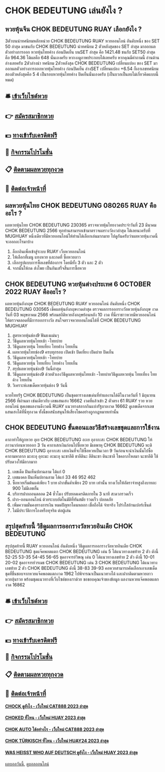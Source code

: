 # CHOK BEDEUTUNG เล่นยังไง ?
## หวยหุ้นจีน CHOK BEDEUTUNG RUAY เลือกยังไง ?
3ตัวบนนำทศนิยมหลักหน่วย CHOK BEDEUTUNG RUAY หวยออนไลน์ อันดับหนึ่ง ของ SET 50 ล่าสุด มาชนกับ CHOK BEDEUTUNG นำทศนิยม 2 ตัวหลังสุดของ SET ล่าสุด มาออกผลตัวอย่างการออก หวยหุ้นไทยค้าง ก่อนปิดเย็น บนSET ล่าสุด คือ 1421.48 ชนกับ SET50 ล่าสุด คือ 964.36 ได้ผลคือ 648 นั่นเองครับ หากงงดูภาพประกอบได้เลยครับ
หากคุณมีคำถามนี้ อ่านด้านล่างเลยครับ
2ตัวล่างนำ ทศนิยม 2ตัวหลังสุด CHOK BEDEUTUNG เปลี่ยนแปลง ของ SET มาออกผลตัวอย่างการออกหวยหุ้นไทยค้าง ก่อนปิดเย็น ล่างSET เปลี่ยนแปลง +6.54 ก็เอาเลขทศนิยมสองตัวหลังสุดคือ 5 4 เป็นรอบหวยหุ้นไทยค้าง ปิดเย็นนั่นเองครับ (เป็นบวกเป็นลบไม่เกี่ยวคิดแบบนี้หมด)

## 🛎 [เข้าเว็บไซต์หวย](https://bit.ly/3BG5bNw)
## 👉 [สมัครสมาชิกหวย](https://bit.ly/3BG5bNw)
## 💵 [ทางเข้ารับเครดิตฟรี](https://bit.ly/3C3mvgS)
## 👑 [กิจกรรมโปรโมชั่น](https://bit.ly/3C3mvgS)
## 📋 [ติดตามผลหวยทุกงวด](https://bit.ly/3C3mvgS)
## 📱 [ติดต่อเจ้าหน้าที่](https://bit.ly/3C3mvgS)

## ผลหวยหุ้นไทย CHOK BEDEUTUNG 080265 RUAY คืออะไร ?
ผลหวยหุ้นไทย CHOK BEDEUTUNG 230365 ตรวจหวยหุ้นไทยงวดประจำวันที่ 23 มีนาคม CHOK BEDEUTUNG 2566 ทุกท่านสามารถเข้ามาตรวจผลรางวัลงวล่าสุด ได้เลยนะครับที่ MUGHUAY หนึ่งเดียวที่มีหวยออนไลน์ให้ท่านได้เลือกเล่นมากมาย ไปดูกันครับว่าผลหวยหุ้นงวดนี้จะออกอะไรมาบ้าง
1. ล็อกอินเพื่อเข้าสู่ระบบ RUAY เว็บหวยออนไลน์
2. ให้เลือกที่เมนู แทงหวย และกดที่ ซื้อหวยลาว
3. เลือกรูปแบบการซื้อเลขที่ต้องการ โดยมีทั้ง 3 ตัว และ 2 ตัว
4. จากนั้นให้กด ส่งโพย เป็นอันเสร็จสิ้นการซื้อหวย

## CHOK BEDEUTUNG หวยหุ้นต่างประเทศ 6 OCTOBER 2022 RUAY คืออะไร ?
ผลหวยหุ้นอังกฤษ CHOK BEDEUTUNG RUAY หวยออนไลน์ อันดับหนึ่ง CHOK BEDEUTUNG 030565 เช็คผลหุ้นอังกฤษงวดล่าสุด ตรวจผลการออกรางวัลหวยหุ้นอังกฤษ งวดวันที่ 03 พฤษภาคม 2566 พร้อมสถิติหวยอังกฤษย้อนหลัง 10 งวด ที่นี่เราชาวหวยมีหวยออนไลน์ ให้ตรวจตลอดที่มีการออกรางวัล สนใจตรวจหวยออนไลน์ได้ที่ CHOK BEDEUTUNG MUGHUAY
1. สูตรหวยหุ้นช่อง9 ฟันธงแม่นๆ
2. วิธีดูผลหวยหุ้นไทยเช้า -ไทยบ่าย
3. วิธีดูผลหวยหุ้น ไทยเที่ยง ไทยค้าง ไทยเย็น
4. ผลหวยหุ้นไทยช่อง9 ครบทุกรอบ เปิดเช้า ปิดเที่ยง เปิดบ่าย ปิดเย็น
5. วิธีดูผลหวยหุ้นไทยเช้า -ไทยบ่าย
6. วิธีดูผลหวยหุ้น ไทยเที่ยง ไทยค้าง ไทยเย็น
7. สรุปผลหวยหุ้นช่อง9 วันนี้ล่าสุด
8. วิธีดูผลหวยหุ้นช่อง9 ด้วยตัวเองวิธีดูผลหวยหุ้นไทยเช้า -ไทยบ่ายวิธีดูผลหวยหุ้น ไทยเที่ยง ไทยค้าง ไทยเย็น
9. วิเคราะห์เลขเด็ดหวยหุ้นช่อง 9 วันนี้

หวยไทยรัฐ CHOK BEDEUTUNG เป็นชุดตารางเลขเด่นที่ทำผลงานได้ดีในงวดวันที่ 1 มิถุนายน 2566 ที่ผ่านมา เช่นเดียวกับ เลขแสนเฮง 16662 งวดที่แล้วเข้า 2 ตัวตรง 61 RUAY รวย หวยออนไลน์ ชุดเลขผลงานดีงวดนี้ RUAY แนวทางสลากกินแบ่งรัฐบาลงวด 16662 ดูเลขเด็ดจากเลขแสนเฮงได้ที่นี่ทุกงวด ทั้งนี้ขอสนับสนุนให้เสี่ยงโชคอย่างถูกกฎหมายเท่านั้น

## CHOK BEDEUTUNG ขั้นตอนและวิธีสร้างเลขชุดและการใช้งาน
คาถาทำให้ถูกหวย
อุเย CHOK BEDEUTUNG อะเย อุอากะสะ CHOK BEDEUTUNG ให้ภาวนาก่อนหวยออก 3 วัน
คาถาเสกเงินก่อนไปซื้อหวย
มิเตพาหุ CHOK BEDEUTUNG หะติ CHOK BEDEUTUNG อุอากะสะ เสกเงินที่จะใช้ซื้อหวยเป็นเวลา 9 วันก่อนจะนำเงินนั้นไปซื้อ
คาถามหาลาภ
มะอะอุ อุอะมะ อะมะอุ นะชาลีติ ชาลีตินะ ลีตินะชา ตินะชาลี โชคลาภไหลมา นะชาลีติ ใช้ปรับดวงให้มีลาภมาก
1. เลขเด็ด ฝันเห็นปลาฉลาม ได้แก่ 0
2. เลขมงคล ฝันเห็นปลาฉลาม ได้แก่ 33 46 952 462
3. ซื้อหวยเริ่มต้นแค่เพียง 1 บาท ฝากขั้นต่ำเพียง 20 บาท เท่านั้น ทางเว็บให้อัตราจ่ายสูงถึงบาทละ 900 ไม่มีเลขอั้น
4. บริการฝากถอนตลอด 24 ชั่วโมง ปรับยอดเครดิตภายใน 3 นาที สะดวกรวดเร็ว
5. ฝาก-ถอนออนไลน์ ด้วยระบบอัตโนมัติที่ทันสมัย รวดเร็ว ปลอดภัย
6. เพิ่มความมั่นคงทางการเงิน หมดปัญหาโดนหลอก เชื่อถือได้ จ่ายจริง โปร่งใสล้านเปอร์เซ็นต์
7. ไม่มีประวัติการโกงหรือทุจริต ต่อผู้เล่น

## สรุปสุดท้ายนี้ วิธีดูผลการออกรางวัลหวยอินเดีย CHOK BEDEUTUNG
สรุปสุดท้ายนี้ RUAY หวยออนไลน์ อันดับหนึ่ง วิธีดูผลการออกรางวัลหวยอินเดีย CHOK BEDEUTUNG ชุดแจ๊คพอตแตก CHOK BEDEUTUNG เด่น 5 ได้แนวทางเลขท้าย 2 ตัว ดังนี้
52-25
53-35
54-45
56-65
ชุดอาจารย์วิษณุ เด่น 0 ได้แนวทางเลขท้าย 2 ตัว ดังนี้
10-01
20-02
ชุดอาจารย์วรเมธ CHOK BEDEUTUNG เด่น 3 CHOK BEDEUTUNG ได้แนวทางเลขท้าย 2 ตัว CHOK BEDEUTUNG ดังนี้
38-83
39-93
คอหวยสามารถคัดเลือกเอาเลขเด็ดชุดที่ชื่นชอบจากหวยแจ๊คพอตแตกงวด 1962 ไปพิจารณาเป็นแนวทางได้ และฝากติดตามหวยลาว หวยลุ้นรวย พร้อมชุดแนวทางที่เว็บไซต์ของเราด้วย
ขอขอบคุณเจ้าของข้อมูล
ผลงานหวยแจ๊คพอตแตกงวด 16862


## 🛎 [เข้าเว็บไซต์หวย](https://bit.ly/3BG5bNw)
## 👉 [สมัครสมาชิกหวย](https://bit.ly/3BG5bNw)
## 💵 [ทางเข้ารับเครดิตฟรี](https://bit.ly/3C3mvgS)
## 👑 [กิจกรรมโปรโมชั่น](https://bit.ly/3C3mvgS)
## 📋 [ติดตามผลหวยทุกงวด](https://bit.ly/3C3mvgS)
## 📱 [ติดต่อเจ้าหน้าที่](https://bit.ly/3C3mvgS)

#### [CHOCK ดูยังไง - เว็บใหม่ CAT888 2023 ล่าสุด](https://atom.io/themes/chock%20ดูยังไง%20-%20เว็บใหม่%20cat888%202023%20ล่าสุด)
#### [CHOKED ที่ไหน - เว็บใหม่ HUAY 2023 ล่าสุด](https://atom.io/themes/choked%20ที่ไหน%20-%20เว็บใหม่%20huay%202023%20ล่าสุด)
#### [CHOK AUTO ได้อย่างไร - เว็บใหม่ CAT888 2023 ล่าสุด](https://atom.io/themes/chok%20auto%20ได้อย่างไร%20-%20เว็บใหม่%20cat888%202023%20ล่าสุด)
#### [CHOK TÜRKISCH ที่ไหน - เว็บใหม่ HUAY24 2023 ล่าสุด](https://atom.io/themes/chok%20türkisch%20ที่ไหน%20-%20เว็บใหม่%20huay24%202023%20ล่าสุด)
#### [WAS HEISST WHO AUF DEUTSCH ดูยังไง - เว็บใหม่ HUAY 2023 ล่าสุด](https://atom.io/themes/was%20heisst%20who%20auf%20deutsch%20ดูยังไง%20-%20เว็บใหม่%20huay%202023%20ล่าสุด)

[ผลบอลวันนี้](https://siamsport.tv "ผลบอลวันนี้"), [ดูบอลออนไลน์](https://siamsport.tv/ดูบอลสด "ดูบอลออนไลน์")